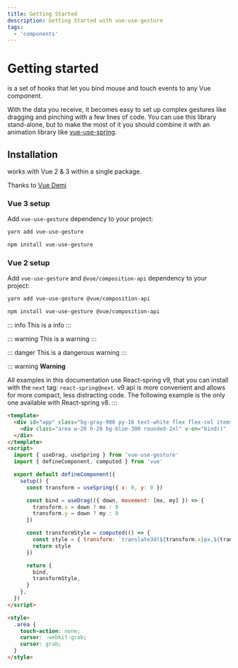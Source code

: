 ```yaml
---
title: Getting Started
description: Getting Started with vue-use-gesture
tags:
  - 'components'
---
```


# Getting started

<p class="text-xl">
  <vue-use-gesture></vue-use-gesture>
is a set of hooks that let you bind mouse and touch events to any Vue component.
</p>

With the data you receive, it becomes easy to set up complex gestures like dragging and pinching with a few lines of code. You can use this library stand-alone, but to make the most of it you should combine it with an animation library like [vue-use-spring](https://github.com/posva/vue-use-spring).

## Installation

<vue-use-gesture></vue-use-gesture> works with Vue 2 & 3 within a single package.

Thanks to [Vue Demi](https://github.com/vueuse/vue-demi)

### Vue 3 setup

Add `vue-use-gesture` dependency to your project:

<code-group>
  <code-block label="YARN" active>
  
```sh
yarn add vue-use-gesture
```

  </code-block>
  <code-block label="NPM">

```sh
npm install vue-use-gesture
```

  </code-block>
</code-group>

### Vue 2 setup

Add `vue-use-gesture` and `@vue/composition-api` dependency to your project:

<code-group>
  <code-block label="YARN" active>
  
```sh
yarn add vue-use-gesture @vue/composition-api
```

  </code-block>
  <code-block label="NPM">

```sh
npm install vue-use-gesture @vue/composition-api
```

  </code-block>
</code-group>

::: info
This is a info
:::

::: warning
This is a warning
:::

::: danger
This is a dangerous warning
:::

::: warning
**Warning**

All examples in this documentation use React-spring v9, that you can install with the `next` tag: `react-spring@next`. v9 api is more convenient and allows for more compact, less distracting code. The following example is the only one available with React-spring v8.
:::

<example-one>

```html
<template>
  <div id="app" class="bg-gray-900 py-16 text-white flex flex-col items-center justify-center">
    <div class="area w-20 h-20 bg-blue-300 rounded-2xl" v-on="bind()" :style="transformStyle"></div>
  </div>
</template>
<script>
  import { useDrag, useSpring } from 'vue-use-gesture'
  import { defineComponent, computed } from 'vue'

  export default defineComponent({
    setup() {
      const transform = useSpring({ x: 0, y: 0 })

      const bind = useDrag(({ down, movement: [mx, my] }) => {
        transform.x = down ? mx : 0
        transform.y = down ? my : 0
      })

      const transformStyle = computed(() => {
        const style = { transform: `translate3d(${transform.x}px,${transform.y}px,0)` }
        return style
      })

      return {
        bind,
        transformStyle,
      }
    },
  })
</script>

<style>
  .area {
    touch-action: none;
    cursor: -webkit-grab;
    cursor: grab;
  }
</style>
```
